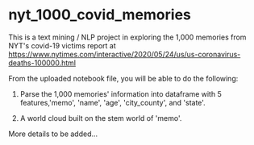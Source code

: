 # nyt_1000_covid_memories

This is a text mining / NLP project in exploring the 1,000 memories from NYT's covid-19 victims report at
https://www.nytimes.com/interactive/2020/05/24/us/us-coronavirus-deaths-100000.html


From the uploaded notebook file, you will be able to do the following:

1) Parse the 1,000 memories' information into dataframe with 5 features,'memo', 'name', 'age', 'city_county', and 'state'.

2) A world cloud built on the stem world of 'memo'.

More details to be added...
